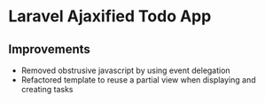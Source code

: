 # Laravel Ajaxified Todo App

## Improvements

* Removed obstrusive javascript by using event delegation
* Refactored template to reuse a partial view when displaying and creating tasks